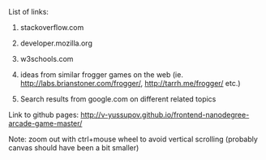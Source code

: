 List of links:

1. stackoverflow.com

2. developer.mozilla.org

3. w3schools.com

4. ideas from similar frogger games on the web 
(ie. http://labs.brianstoner.com/frogger/, http://tarrh.me/frogger/ etc.)

5. Search results from google.com on different related topics

Link to github pages:
http://v-yussupov.github.io/frontend-nanodegree-arcade-game-master/

Note: zoom out with ctrl+mouse wheel to avoid vertical scrolling 
	  (probably canvas should have been a bit smaller)